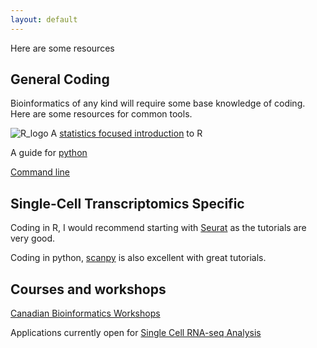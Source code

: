 ```yaml
---
layout: default
---
```


Here are some resources


## General Coding 
Bioinformatics of any kind will require some base knowledge of coding. Here are some resources for common tools. 

![R_logo](https://banner2.cleanpng.com/20180218/khe/kisspng-rstudio-macos-clip-art-r-5a89b3da0b6081.4779308415189739140466.jpg)
A [statistics focused introduction](https://stat545.com/) to R

A guide for [python](https://pythonforbiologists.com/)

[Command line](http://korflab.ucdavis.edu/bootcamp.html)

## Single-Cell Transcriptomics Specific
Coding in R, I would recommend starting with [Seurat](https://satijalab.org/seurat/articles/get_started_v5_new) as the tutorials are very good. 

Coding in python, [scanpy](https://scanpy.readthedocs.io/en/stable/index.html) is also excellent with great tutorials. 

## Courses and workshops
[Canadian Bioinformatics Workshops](https://bioinformatics.ca/workshops/current-workshops/)

Applications currently open for [Single Cell RNA-seq Analysis](https://bioinformatics.ca/workshops-all/2024-single-cell-rna-seq-analysis/)
